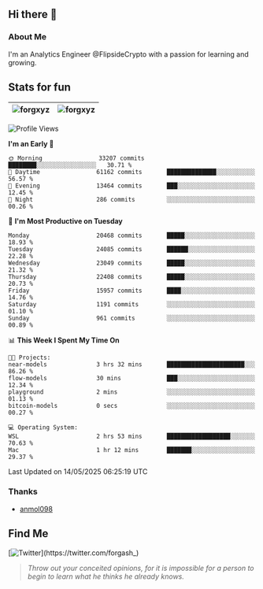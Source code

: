 ## Hi there 👋

### About Me

I'm an Analytics Engineer @FlipsideCrypto with a passion for learning and growing.
  
## Stats for fun

| <img align="center" src="https://github-readme-streak-stats.herokuapp.com/?user=forgxyz&theme=tokyonight" alt="forgxyz" /> | <img align="center" src="https://github-readme-stats.vercel.app/api?username=forgxyz&theme=tokyonight&show_icons=true" alt="forgxyz" /> |
| ------------- |------------- |


<!--START_SECTION:waka-->
![Profile Views](http://img.shields.io/badge/Profile%20Views-0-blue)

**I'm an Early 🐤** 

```text
🌞 Morning                33207 commits       ████████░░░░░░░░░░░░░░░░░   30.71 % 
🌆 Daytime                61162 commits       ██████████████░░░░░░░░░░░   56.57 % 
🌃 Evening                13464 commits       ███░░░░░░░░░░░░░░░░░░░░░░   12.45 % 
🌙 Night                  286 commits         ░░░░░░░░░░░░░░░░░░░░░░░░░   00.26 % 
```
📅 **I'm Most Productive on Tuesday** 

```text
Monday                   20468 commits       █████░░░░░░░░░░░░░░░░░░░░   18.93 % 
Tuesday                  24085 commits       ██████░░░░░░░░░░░░░░░░░░░   22.28 % 
Wednesday                23049 commits       █████░░░░░░░░░░░░░░░░░░░░   21.32 % 
Thursday                 22408 commits       █████░░░░░░░░░░░░░░░░░░░░   20.73 % 
Friday                   15957 commits       ████░░░░░░░░░░░░░░░░░░░░░   14.76 % 
Saturday                 1191 commits        ░░░░░░░░░░░░░░░░░░░░░░░░░   01.10 % 
Sunday                   961 commits         ░░░░░░░░░░░░░░░░░░░░░░░░░   00.89 % 
```


📊 **This Week I Spent My Time On** 

```text
🐱‍💻 Projects: 
near-models              3 hrs 32 mins       ██████████████████████░░░   86.26 % 
flow-models              30 mins             ███░░░░░░░░░░░░░░░░░░░░░░   12.34 % 
playground               2 mins              ░░░░░░░░░░░░░░░░░░░░░░░░░   01.13 % 
bitcoin-models           0 secs              ░░░░░░░░░░░░░░░░░░░░░░░░░   00.27 % 

💻 Operating System: 
WSL                      2 hrs 53 mins       ██████████████████░░░░░░░   70.63 % 
Mac                      1 hr 12 mins        ███████░░░░░░░░░░░░░░░░░░   29.37 % 
```


 Last Updated on 14/05/2025 06:25:19 UTC
<!--END_SECTION:waka-->

### Thanks
 - [anmol098](https://github.com/anmol098/waka-readme-stats/)
  
## Find Me
[![Twitter](https://img.shields.io/twitter/url/https/twitter.com/forgash_.svg?style=social&label=Follow%20%40forgash_)](https://twitter.com/forgash_)


> *Throw out your conceited opinions, for it is impossible for a person to begin to learn what he thinks he already knows.* 
